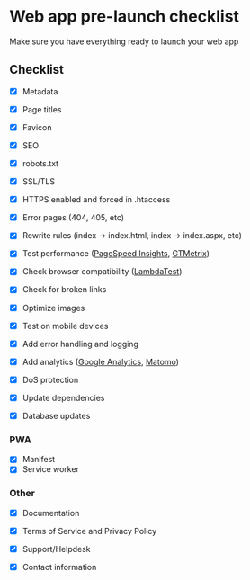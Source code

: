 # Web app pre-launch checklist
Make sure you have everything ready to launch your web app

## Checklist

- [x] Metadata
- [x] Page titles
- [x] Favicon
- [x] SEO
- [x] robots.txt
- [x] SSL/TLS
- [x] HTTPS enabled and forced in .htaccess
- [x] Error pages (404, 405, etc)
- [x] Rewrite rules (index -> index.html, index -> index.aspx, etc)
- [x] Test performance ([PageSpeed Insights](https://developers.google.com/speed/pagespeed/insights/), [GTMetrix](https://gtmetrix.com/))
- [x] Check browser compatibility ([LambdaTest](https://www.lambdatest.com/))
- [x] Check for broken links
- [x] Optimize images
- [x] Test on mobile devices
- [x] Add error handling and logging
- [x] Add analytics ([Google Analytics](https://analytics.google.com/analytics/web/), [Matomo](https://matomo.org/))
- [x] DoS protection

- [x] Update dependencies
- [x] Database updates

### PWA
- [x] Manifest
- [x] Service worker

### Other
- [x] Documentation
- [x] Terms of Service and Privacy Policy
- [x] Support/Helpdesk
- [x] Contact information


